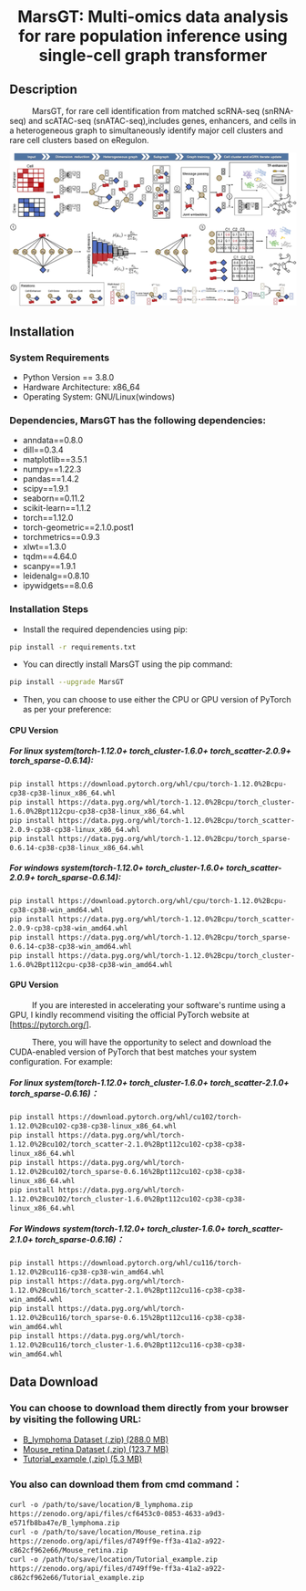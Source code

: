 <h1 align="center">MarsGT: Multi-omics data analysis for rare population inference using single-cell graph transformer</h1>

## Description

&nbsp;&nbsp;&nbsp;&nbsp;&nbsp;&nbsp;&nbsp;&nbsp;&nbsp;&nbsp;MarsGT, for rare cell identification from matched scRNA-seq (snRNA-seq) and scATAC-seq (snATAC-seq),includes genes, enhancers, and cells in a heterogeneous graph to simultaneously identify major cell clusters and rare cell clusters based on eRegulon.
<p align="center">
  <img src="./images/MarsGT%20Flowchart%201.jpg" alt="MarsGT Flowchart" width="900">
</p>

## Installation

### System Requirements

* Python Version == 3.8.0
* Hardware Architecture: x86_64
* Operating System: GNU/Linux(windows)

### Dependencies, MarsGT has the following dependencies:
* anndata==0.8.0
* dill==0.3.4
* matplotlib==3.5.1
* numpy==1.22.3
* pandas==1.4.2
* scipy==1.9.1
* seaborn==0.11.2
* scikit-learn==1.1.2
* torch==1.12.0
* torch-geometric==2.1.0.post1
* torchmetrics==0.9.3
* xlwt==1.3.0
* tqdm==4.64.0
* scanpy==1.9.1
* leidenalg==0.8.10
* ipywidgets==8.0.6

### Installation Steps
* Install the required dependencies using pip:
```bash
pip install -r requirements.txt
```
* You can directly install MarsGT using the pip command:
```bash
pip install --upgrade MarsGT
```

* Then, you can choose to use either the CPU or GPU version of PyTorch as per your preference:
#### CPU Version
##### For linux system(torch-1.12.0+ torch_cluster-1.6.0+ torch_scatter-2.0.9+ torch_sparse-0.6.14):
    pip install https://download.pytorch.org/whl/cpu/torch-1.12.0%2Bcpu-cp38-cp38-linux_x86_64.whl
    pip install https://data.pyg.org/whl/torch-1.12.0%2Bcpu/torch_cluster-1.6.0%2Bpt112cpu-cp38-cp38-linux_x86_64.whl
    pip install https://data.pyg.org/whl/torch-1.12.0%2Bcpu/torch_scatter-2.0.9-cp38-cp38-linux_x86_64.whl
    pip install https://data.pyg.org/whl/torch-1.12.0%2Bcpu/torch_sparse-0.6.14-cp38-cp38-linux_x86_64.whl
##### For windows system(torch-1.12.0+ torch_cluster-1.6.0+ torch_scatter-2.0.9+ torch_sparse-0.6.14):
    pip install https://download.pytorch.org/whl/cpu/torch-1.12.0%2Bcpu-cp38-cp38-win_amd64.whl
    pip install https://data.pyg.org/whl/torch-1.12.0%2Bcpu/torch_scatter-2.0.9-cp38-cp38-win_amd64.whl
    pip install https://data.pyg.org/whl/torch-1.12.0%2Bcpu/torch_sparse-0.6.14-cp38-cp38-win_amd64.whl
    pip install https://data.pyg.org/whl/torch-1.12.0%2Bcpu/torch_cluster-1.6.0%2Bpt112cpu-cp38-cp38-win_amd64.whl
#### GPU Version
&nbsp;&nbsp;&nbsp;&nbsp;&nbsp;&nbsp;&nbsp;&nbsp;&nbsp;&nbsp;If you are interested in accelerating your software's runtime using a GPU, I kindly recommend visiting the official PyTorch website at [https://pytorch.org/]. 

&nbsp;&nbsp;&nbsp;&nbsp;&nbsp;&nbsp;&nbsp;&nbsp;&nbsp;&nbsp;There, you will have the opportunity to select and download the CUDA-enabled version of PyTorch that best matches your system configuration. For example:
##### For linux system(torch-1.12.0+ torch_cluster-1.6.0+ torch_scatter-2.1.0+ torch_sparse-0.6.16)：
    pip install https://download.pytorch.org/whl/cu102/torch-1.12.0%2Bcu102-cp38-cp38-linux_x86_64.whl
    pip install https://data.pyg.org/whl/torch-1.12.0%2Bcu102/torch_scatter-2.1.0%2Bpt112cu102-cp38-cp38-linux_x86_64.whl
    pip install https://data.pyg.org/whl/torch-1.12.0%2Bcu102/torch_sparse-0.6.16%2Bpt112cu102-cp38-cp38-linux_x86_64.whl
    pip install https://data.pyg.org/whl/torch-1.12.0%2Bcu102/torch_cluster-1.6.0%2Bpt112cu102-cp38-cp38-linux_x86_64.whl
##### For Windows system(torch-1.12.0+ torch_cluster-1.6.0+ torch_scatter-2.1.0+ torch_sparse-0.6.16)：
    pip install https://download.pytorch.org/whl/cu116/torch-1.12.0%2Bcu116-cp38-cp38-win_amd64.whl
    pip install https://data.pyg.org/whl/torch-1.12.0%2Bcu116/torch_scatter-2.1.0%2Bpt112cu116-cp38-cp38-win_amd64.whl
    pip install https://data.pyg.org/whl/torch-1.12.0%2Bcu116/torch_sparse-0.6.15%2Bpt112cu116-cp38-cp38-win_amd64.whl
    pip install https://data.pyg.org/whl/torch-1.12.0%2Bcu116/torch_cluster-1.6.0%2Bpt112cu116-cp38-cp38-win_amd64.whl

## Data Download
### You can choose to download them directly from your browser by visiting the following URL: 
- [B_lymphoma Dataset (.zip) (288.0 MB)](https://zenodo.org/record/8160180/files/B_lymphoma.zip?download=1)
- [Mouse_retina Dataset (.zip) (123.7 MB)](https://zenodo.org/record/8160180/files/Mouse_retina.zip?download=1)
- [Tutorial_example (.zip) (5.3 MB)](https://zenodo.org/record/8160180/files/Tutorial_example.zip?download=1)
  
### You also can download them from cmd command：
    curl -o /path/to/save/location/B_lymphoma.zip https://zenodo.org/api/files/cf6453c0-0853-4633-a9d3-e571fb8ba47e/B_lymphoma.zip
    curl -o /path/to/save/location/Mouse_retina.zip https://zenodo.org/api/files/d749ff9e-ff3a-41a2-a922-c862cf962e66/Mouse_retina.zip
    curl -o /path/to/save/location/Tutorial_example.zip https://zenodo.org/api/files/d749ff9e-ff3a-41a2-a922-c862cf962e66/Tutorial_example.zip

